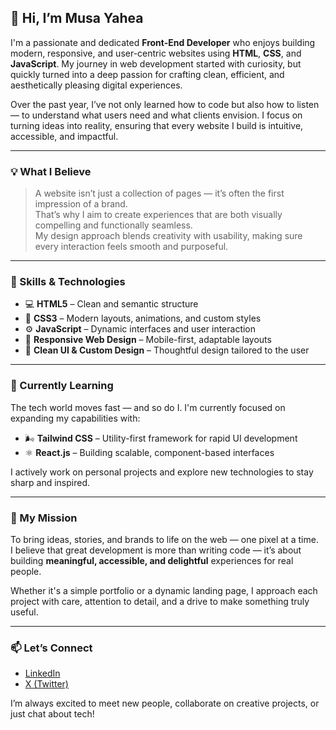 ## 👋 Hi, I’m Musa Yahea

I'm a passionate and dedicated **Front-End Developer** who enjoys building modern, responsive, and user-centric websites using **HTML**, **CSS**, and **JavaScript**. My journey in web development started with curiosity, but quickly turned into a deep passion for crafting clean, efficient, and aesthetically pleasing digital experiences.

Over the past year, I’ve not only learned how to code but also how to listen — to understand what users need and what clients envision. I focus on turning ideas into reality, ensuring that every website I build is intuitive, accessible, and impactful.

---

### 💡 What I Believe

> A website isn’t just a collection of pages — it’s often the first impression of a brand.  
> That’s why I aim to create experiences that are both visually compelling and functionally seamless.  
> My design approach blends creativity with usability, making sure every interaction feels smooth and purposeful.

---

### 🔧 Skills & Technologies

- 💻 **HTML5** – Clean and semantic structure  
- 🎨 **CSS3** – Modern layouts, animations, and custom styles  
- ⚙️ **JavaScript** – Dynamic interfaces and user interaction  
- 📱 **Responsive Web Design** – Mobile-first, adaptable layouts  
- 🧩 **Clean UI & Custom Design** – Thoughtful design tailored to the user  

---

### 🚀 Currently Learning

The tech world moves fast — and so do I. I'm currently focused on expanding my capabilities with:
- 🌬️ **Tailwind CSS** – Utility-first framework for rapid UI development  
- ⚛️ **React.js** – Building scalable, component-based interfaces  

I actively work on personal projects and explore new technologies to stay sharp and inspired.

---

### 🎯 My Mission

To bring ideas, stories, and brands to life on the web — one pixel at a time.  
I believe that great development is more than writing code — it’s about building **meaningful, accessible, and delightful** experiences for real people.  

Whether it's a simple portfolio or a dynamic landing page, I approach each project with care, attention to detail, and a drive to make something truly useful.

---

### 📫 Let’s Connect

- [LinkedIn](https://www.linkedin.com/in/musayahea/)  
- [X (Twitter)](https://x.com/Musayahea)

I’m always excited to meet new people, collaborate on creative projects, or just chat about tech!
